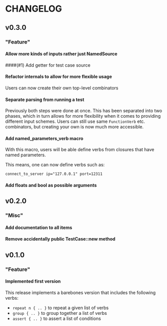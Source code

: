 # CHANGELOG

<!-- generated from cargo-changelog -->

## v0.3.0

### "Feature"

#### Allow more kinds of inputs rather just NamedSource

####(#1) Add getter for test case source

#### Refactor internals to allow for more flexible usage

Users can now create their own top-level combinators
#### Separate parsing from running a test

Previously both steps were done at once. This has been separated into two
phases, which in turn allows for more flexibility when it comes to providing
different input schemes. Users can still use same `FunctionVerb` etc.
combinators, but creating your own is now much more accessible.
#### Add named_parameters_verb macro

With this macro, users will be able define verbs from closures that have named parameters.

This means, one can now define verbs such as:

```kdl
connect_to_server ip="127.0.0.1" port=12311
```
#### Add floats and bool as possible arguments

## v0.2.0

### "Misc"

#### Add documentation to all items

#### Remove accidentally public TestCase::new method

## v0.1.0

### "Feature"

#### Implemented first version

This release implements a barebones version that includes the following verbs:

- `repeat n { .. }` to repeat a given list of verbs
- `group { .. }` to group together a list of verbs
- `assert { .. }` to assert a list of conditions
